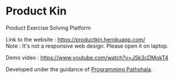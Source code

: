 # Product Kin
Product Exercise Solving Platform

Link to the website : https://productkin.herokuapp.com/  
Note : It's not a responsive web design. Please open it on laptop. 

Demo video : https://www.youtube.com/watch?v=JSk3cDMokT4

Developed under the guidance of [Programming Pathshala](https://renaissance.programmingpathshala.com/crack-coding-interviews).
